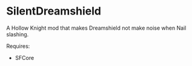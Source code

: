 ﻿# SilentDreamshield

A Hollow Knight mod that makes Dreamshield not make noise when Nail slashing.

Requires:
* SFCore
